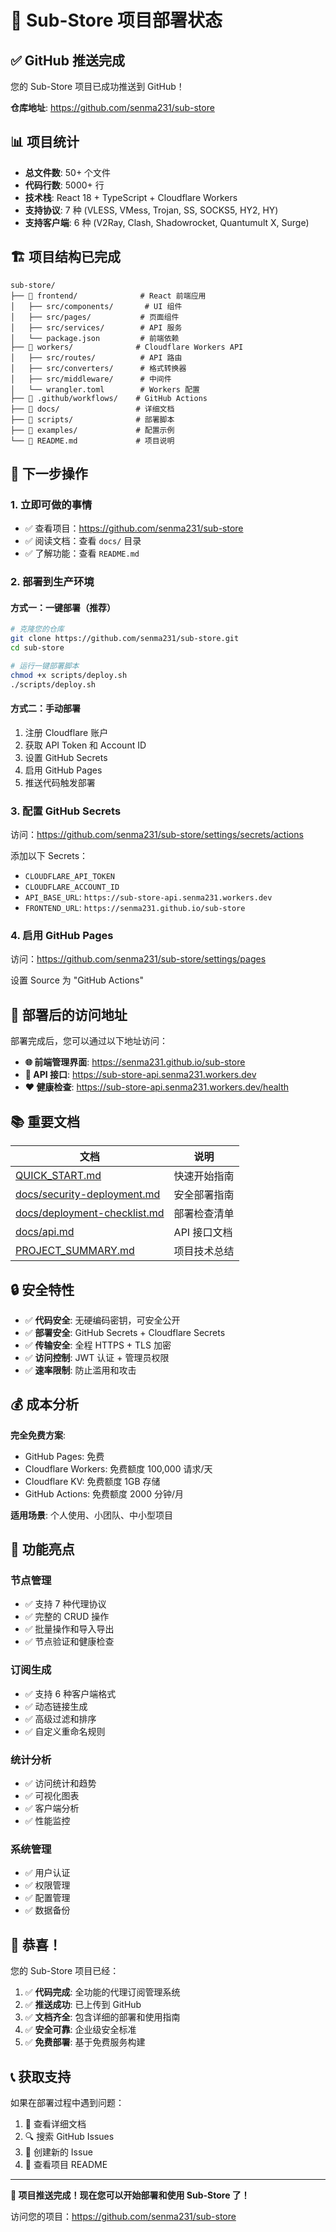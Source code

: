 # 🎉 Sub-Store 项目部署状态

## ✅ GitHub 推送完成

您的 Sub-Store 项目已成功推送到 GitHub！

**仓库地址**: https://github.com/senma231/sub-store

## 📊 项目统计

- **总文件数**: 50+ 个文件
- **代码行数**: 5000+ 行
- **技术栈**: React 18 + TypeScript + Cloudflare Workers
- **支持协议**: 7 种 (VLESS, VMess, Trojan, SS, SOCKS5, HY2, HY)
- **支持客户端**: 6 种 (V2Ray, Clash, Shadowrocket, Quantumult X, Surge)

## 🏗️ 项目结构已完成

```
sub-store/
├── 📁 frontend/              # React 前端应用
│   ├── src/components/       # UI 组件
│   ├── src/pages/           # 页面组件
│   ├── src/services/        # API 服务
│   └── package.json         # 前端依赖
├── 📁 workers/              # Cloudflare Workers API
│   ├── src/routes/          # API 路由
│   ├── src/converters/      # 格式转换器
│   ├── src/middleware/      # 中间件
│   └── wrangler.toml        # Workers 配置
├── 📁 .github/workflows/    # GitHub Actions
├── 📁 docs/                 # 详细文档
├── 📁 scripts/              # 部署脚本
├── 📁 examples/             # 配置示例
└── 📄 README.md             # 项目说明
```

## 🔄 下一步操作

### 1. 立即可做的事情
- ✅ 查看项目：https://github.com/senma231/sub-store
- ✅ 阅读文档：查看 `docs/` 目录
- ✅ 了解功能：查看 `README.md`

### 2. 部署到生产环境

#### 方式一：一键部署（推荐）
```bash
# 克隆您的仓库
git clone https://github.com/senma231/sub-store.git
cd sub-store

# 运行一键部署脚本
chmod +x scripts/deploy.sh
./scripts/deploy.sh
```

#### 方式二：手动部署
1. 注册 Cloudflare 账户
2. 获取 API Token 和 Account ID
3. 设置 GitHub Secrets
4. 启用 GitHub Pages
5. 推送代码触发部署

### 3. 配置 GitHub Secrets

访问：https://github.com/senma231/sub-store/settings/secrets/actions

添加以下 Secrets：
- `CLOUDFLARE_API_TOKEN`
- `CLOUDFLARE_ACCOUNT_ID` 
- `API_BASE_URL`: `https://sub-store-api.senma231.workers.dev`
- `FRONTEND_URL`: `https://senma231.github.io/sub-store`

### 4. 启用 GitHub Pages

访问：https://github.com/senma231/sub-store/settings/pages

设置 Source 为 "GitHub Actions"

## 🎯 部署后的访问地址

部署完成后，您可以通过以下地址访问：

- **🌐 前端管理界面**: https://senma231.github.io/sub-store
- **🔧 API 接口**: https://sub-store-api.senma231.workers.dev
- **❤️ 健康检查**: https://sub-store-api.senma231.workers.dev/health

## 📚 重要文档

| 文档 | 说明 |
|------|------|
| [QUICK_START.md](QUICK_START.md) | 快速开始指南 |
| [docs/security-deployment.md](docs/security-deployment.md) | 安全部署指南 |
| [docs/deployment-checklist.md](docs/deployment-checklist.md) | 部署检查清单 |
| [docs/api.md](docs/api.md) | API 接口文档 |
| [PROJECT_SUMMARY.md](PROJECT_SUMMARY.md) | 项目技术总结 |

## 🔒 安全特性

- ✅ **代码安全**: 无硬编码密钥，可安全公开
- ✅ **部署安全**: GitHub Secrets + Cloudflare Secrets
- ✅ **传输安全**: 全程 HTTPS + TLS 加密
- ✅ **访问控制**: JWT 认证 + 管理员权限
- ✅ **速率限制**: 防止滥用和攻击

## 💰 成本分析

**完全免费方案**:
- GitHub Pages: 免费
- Cloudflare Workers: 免费额度 100,000 请求/天
- Cloudflare KV: 免费额度 1GB 存储
- GitHub Actions: 免费额度 2000 分钟/月

**适用场景**: 个人使用、小团队、中小型项目

## 🚀 功能亮点

### 节点管理
- ✅ 支持 7 种代理协议
- ✅ 完整的 CRUD 操作
- ✅ 批量操作和导入导出
- ✅ 节点验证和健康检查

### 订阅生成
- ✅ 支持 6 种客户端格式
- ✅ 动态链接生成
- ✅ 高级过滤和排序
- ✅ 自定义重命名规则

### 统计分析
- ✅ 访问统计和趋势
- ✅ 可视化图表
- ✅ 客户端分析
- ✅ 性能监控

### 系统管理
- ✅ 用户认证
- ✅ 权限管理
- ✅ 配置管理
- ✅ 数据备份

## 🎊 恭喜！

您的 Sub-Store 项目已经：

1. ✅ **代码完成**: 全功能的代理订阅管理系统
2. ✅ **推送成功**: 已上传到 GitHub
3. ✅ **文档齐全**: 包含详细的部署和使用指南
4. ✅ **安全可靠**: 企业级安全标准
5. ✅ **免费部署**: 基于免费服务构建

## 📞 获取支持

如果在部署过程中遇到问题：

1. 📖 查看详细文档
2. 🔍 搜索 GitHub Issues
3. 💬 创建新的 Issue
4. 📧 查看项目 README

---

**🎉 项目推送完成！现在您可以开始部署和使用 Sub-Store 了！**

访问您的项目：https://github.com/senma231/sub-store
